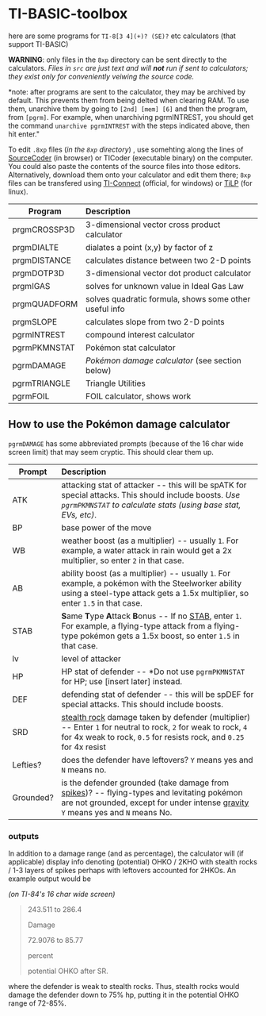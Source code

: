 # TI-BASIC-toolbox
here are some programs for `TI-8[3 4](+)? (SE)?` etc calculators (that support TI-BASIC) 

**WARNING**: only files in the `8xp` directory can be sent directly to the calculators. *Files in `src` are just text and will **not** run if sent to calculators; they exist only for conveniently veiwing the source code.*

*note: after programs are sent to the calculator, they may be archived by default. This prevents them from being delted when clearing RAM. To use them, unarchive them by going to `[2nd] [mem] [6]` and then the program, from `[pgrm]`. For example, when unarchiving pgrmINTREST, you should get the command `unarchive pgrmINTREST` with the steps indicated above, then hit enter."

To edit `.8xp` files (*in the `8xp` directory*) , use somehting along the lines of [SourceCoder](https://www.cemetech.net/sc/) (in browser) or TICoder (executable binary) on the computer. You could also paste the contents of the source files into those editors. 
Alternatively, download them onto your calculator and edit them there; `8xp` files can be transfered using [TI-Connect](http://education.ti.com/en/us/products/computer_software/connectivity-software/ti-connect-software/features/features-summary) (official, for windows) or [TiLP](http://lpg.ticalc.org/prj_tilp/) (for linux).

|Program     |Description                                   |
|------------|:---------------------------------------------|
|prgmCROSSP3D| 3-dimensional vector cross product calculator|
|prgmDIALTE  | dialates a point (x,y) by factor of z|
|prgmDISTANCE| calculates distance between two 2-D points|
|prgmDOTP3D  | 3-dimensional vector dot product calculator|
|prgmIGAS    | solves for unknown value in Ideal Gas Law|
|prgmQUADFORM| solves quadratic formula, shows some other useful info|
|prgmSLOPE   | calculates slope from two 2-D points|
|pgrmINTREST | compound interest calculator|
|pgrmPKMNSTAT| Pokémon stat calculator|
|pgrmDAMAGE  | *Pokémon damage calculator* (see section below)|
|pgrmTRIANGLE| Triangle Utilities|
|pgrmFOIL    | FOIL calculator, shows work|


## How to use the Pokémon damage calculator

`pgrmDAMAGE` has some abbreviated prompts (because of the 16 char wide screen limit) that may seem cryptic. This should clear them up.

|Prompt|Description                                   |
|------|:---------------------------------------------|
|ATK   | attacking stat of attacker -- this will be spATK for special attacks. This should include boosts. *Use `pgrmPKMNSTAT` to calculate stats (using base stat, EVs, etc)*.|
|BP    | base power of the move|
|WB    | weather boost (as a multiplier) -- usually `1`. For example, a water attack in rain would get a 2x multiplier, so enter `2` in that case.|
|AB    | ability boost (as a multiplier) -- usually `1`. For example, a pokémon with the Steelworker ability using a steel-type attack gets a 1.5x multiplier, so enter `1.5` in that case.|
|STAB  | **S**ame **T**ype **A**ttack **B**onus -- If no [STAB](https://bulbapedia.bulbagarden.net/wiki/Same-type_attack_bonus), enter `1`. For example, a flying-type attack from a flying-type pokémon gets a 1.5x boost, so enter `1.5` in that case.|
|lv    | level of attacker|
|HP    | HP stat of defender -- *Do not use `pgrmPKMNSTAT` for HP; use [insert later] instead.|
|DEF   | defending stat of defender -- this will be spDEF for special attacks. This should include boosts.|
|SRD   | [stealth rock](https://bulbapedia.bulbagarden.net/wiki/Stealth_Rock_(move)) damage taken by defender (multiplier) -- Enter `1` for neutral to rock, `2` for weak to rock, `4` for 4x weak to rock, `0.5` for resists rock, and `0.25` for 4x resist|
|Lefties?| does the defender have leftovers? `Y` means yes and `N` means no.|
|Grounded?| is the defender grounded (take damage from [spikes](https://bulbapedia.bulbagarden.net/wiki/Spikes_(move)))? -- flying-types and levitating pokémon are not grounded, except for under intense [gravity](https://bulbapedia.bulbagarden.net/wiki/Gravity_(move)) `Y` means yes and `N` means No.|

### outputs

In addition to a damage range (and as percentage), the calculator will (if applicable) display info denoting (potential) OHKO / 2KHO with stealth rocks / 1-3 layers of spikes perhaps with leftovers accounted for 2HKOs. An example output would be 

*(on TI-84's 16 char wide screen)*

>243.511 to 286.4 
>
>Damage
>
>72.9076 to 85.77
>
>percent
>
>potential OHKO 
>after SR.

where the defender is weak to stealth rocks. Thus, stealth rocks would damage the defender down to 75% hp, putting it in the potential OHKO range of 72-85%.
